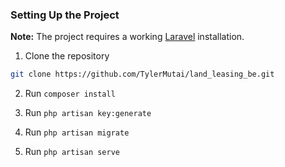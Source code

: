 ### Setting Up the Project

**Note:** The project requires a working [Laravel](https://laravel.com/) installation.

1. Clone the repository
```bash
git clone https://github.com/TylerMutai/land_leasing_be.git
```

2. Run `composer install`

3. Run `php artisan key:generate`

4. Run `php artisan migrate`

5. Run `php artisan serve`
